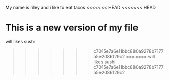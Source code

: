 My name is riley and i like to eat tacos
<<<<<<< HEAD
<<<<<<< HEAD

This is a new version of my file
=======
will likes sushi
>>>>>>> c7015e7a6e11bbc880a9278b7177a5e2086129c2
=======
will likes sushi
>>>>>>> c7015e7a6e11bbc880a9278b7177a5e2086129c2
